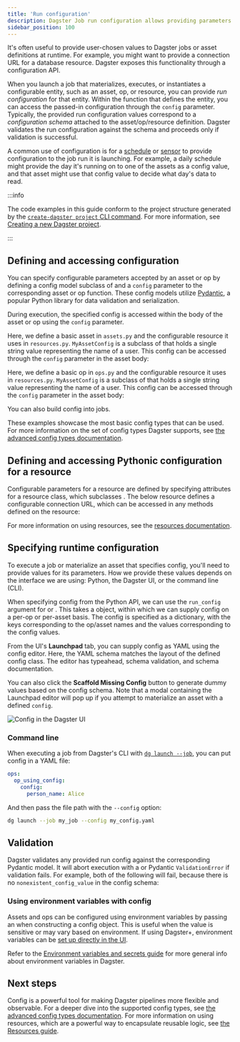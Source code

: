 ```yaml
---
title: 'Run configuration'
description: Dagster Job run configuration allows providing parameters to jobs at the time they're executed.
sidebar_position: 100
---
```


It's often useful to provide user-chosen values to Dagster jobs or asset definitions at runtime. For example, you might want to provide a connection URL for a database resource. Dagster exposes this functionality through a configuration API.

When you launch a job that materializes, executes, or instantiates a configurable entity, such as an asset, op, or resource, you can provide _run configuration_ for that entity. Within the function that defines the entity, you can access the passed-in configuration through the `config` parameter. Typically, the provided run configuration values correspond to a _configuration schema_ attached to the asset/op/resource definition. Dagster validates the run configuration against the schema and proceeds only if validation is successful.

A common use of configuration is for a [schedule](/guides/automate/schedules/) or [sensor](/guides/automate/sensors/) to provide configuration to the job run it is launching. For example, a daily schedule might provide the day it's running on to one of the assets as a config value, and that asset might use that config value to decide what day's data to read.

:::info

The code examples in this guide conform to the project structure generated by the [`create-dagster project` CLI command](/api/dg/create-dagster#create-dagster-project). For more information, see [Creating a new Dagster project](/guides/build/projects/creating-a-new-dagster-project).

:::

## Defining and accessing configuration

You can specify configurable parameters accepted by an asset or op by defining a config model subclass of <PyObject section="config" module="dagster" object="Config"/> and a `config` parameter to the corresponding asset or op function. These config models utilize [Pydantic](https://docs.pydantic.dev/), a popular Python library for data validation and serialization.

During execution, the specified config is accessed within the body of the asset or op using the `config` parameter.

<Tabs persistentKey="assetsorops">
<TabItem value="Using assets">

Here, we define a basic asset in `assets.py` and the configurable resource it uses in `resources.py`. `MyAssetConfig` is a subclass of <PyObject section="config" module="dagster" object="Config"/> that holds a single string value representing the name of a user. This config can be accessed through the `config` parameter in the asset body:

<CodeExample
  path="docs_snippets/docs_snippets/guides/operate/run_config/asset_example/assets.py"
  title="src/<project_name>/defs/assets.py"
/>

<CodeExample
  path="docs_snippets/docs_snippets/guides/operate/run_config/asset_example/resources.py"
  title="src/<project_name>/defs/resources.py"
/>

</TabItem>
<TabItem value="Using ops and jobs">

Here, we define a basic op in `ops.py` and the configurable resource it uses in `resources.py`. `MyAssetConfig` is a subclass of <PyObject section="config" module="dagster" object="Config"/> that holds a single string value representing the name of a user. This config can be accessed through the `config` parameter in the asset body:

<CodeExample
  path="docs_snippets/docs_snippets/guides/operate/run_config/op_example/ops.py"
  title="src/<project_name>/defs/ops.py"
/>

<CodeExample
  path="docs_snippets/docs_snippets/guides/operate/run_config/op_example/resources.py"
  title="src/<project_name>/defs/resources.py"
/>

You can also build config into jobs.

</TabItem>
</Tabs>

These examples showcase the most basic config types that can be used. For more information on the set of config types Dagster supports, see [the advanced config types documentation](/guides/operate/configuration/advanced-config-types).

## Defining and accessing Pythonic configuration for a resource

Configurable parameters for a resource are defined by specifying attributes for a resource class, which subclasses <PyObject section="resources" module="dagster" object="ConfigurableResource"/>. The below resource defines a configurable connection URL, which can be accessed in any methods defined on the resource:

<CodeExample
  path="docs_snippets/docs_snippets/guides/dagster/pythonic_config/pythonic_config.py"
  startAfter="start_basic_resource_config"
  endBefore="end_basic_resource_config"
  dedent="4"
/>

For more information on using resources, see the [resources documentation](/guides/build/external-resources).

## Specifying runtime configuration

To execute a job or materialize an asset that specifies config, you'll need to provide values for its parameters. How we provide these values depends on the interface we are using: Python, the Dagster UI, or the command line (CLI).

<Tabs persistentKey="configtype">
<TabItem value="Python">

When specifying config from the Python API, we can use the `run_config` argument for <PyObject section="jobs" module="dagster" object="JobDefinition.execute_in_process" /> or <PyObject section="execution" module="dagster" object="materialize"/>. This takes a <PyObject section="config" module="dagster" object="RunConfig"/> object, within which we can supply config on a per-op or per-asset basis. The config is specified as a dictionary, with the keys corresponding to the op/asset names and the values corresponding to the config values.

<CodeExample
  path="docs_snippets/docs_snippets/guides/dagster/pythonic_config/pythonic_config.py"
  title="src/<project_name>/defs/my_job.py"
  startAfter="start_execute_with_config"
  endBefore="end_execute_with_config"
  dedent="4"
/>

</TabItem>
<TabItem value="Dagster UI">

From the UI's **Launchpad** tab, you can supply config as YAML using the config editor. Here, the YAML schema matches the layout of the defined config class. The editor has typeahead, schema validation, and schema documentation.

You can also click the **Scaffold Missing Config** button to generate dummy values based on the config schema. Note that a modal containing the Launchpad editor will pop up if you attempt to materialize an asset with a defined `config`.

![Config in the Dagster UI](/images/guides/operate/config-ui.png)

</TabItem>
<TabItem value="Command line">

### Command line

When executing a job from Dagster's CLI with [`dg launch --job`](/api/dg/dg-cli#cmdoption-dg-launch-job), you can put config in a YAML file:

```YAML file=/concepts/configuration/good.yaml
ops:
  op_using_config:
    config:
      person_name: Alice
```

And then pass the file path with the `--config` option:

```bash
dg launch --job my_job --config my_config.yaml
```

</TabItem>
</Tabs>

## Validation

Dagster validates any provided run config against the corresponding Pydantic model. It will abort execution with a <PyObject section="errors" module="dagster" object="DagsterInvalidConfigError"/> or Pydantic `ValidationError` if validation fails. For example, both of the following will fail, because there is no `nonexistent_config_value` in the config schema:

<CodeExample
  path="docs_snippets/docs_snippets/guides/dagster/pythonic_config/pythonic_config.py"
  title="src/<project_name>/defs/my_job.py"
  startAfter="start_execute_with_bad_config"
  endBefore="end_execute_with_bad_config"
  dedent="4"
/>

### Using environment variables with config

Assets and ops can be configured using environment variables by passing an <PyObject section="resources" module="dagster" object="EnvVar" /> when constructing a config object. This is useful when the value is sensitive or may vary based on environment. If using Dagster+, environment variables can be [set up directly in the UI](/guides/operate/configuration/using-environment-variables-and-secrets).

<CodeExample
  path="docs_snippets/docs_snippets/guides/dagster/pythonic_config/pythonic_config.py"
  title="src/<project_name>/defs/my_job.py"
  startAfter="start_execute_with_config_envvar"
  endBefore="end_execute_with_config_envvar"
  dedent="4"
/>

Refer to the [Environment variables and secrets guide](/guides/operate/configuration/using-environment-variables-and-secrets) for more general info about environment variables in Dagster.

## Next steps

Config is a powerful tool for making Dagster pipelines more flexible and observable. For a deeper dive into the supported config types, see [the advanced config types documentation](/guides/operate/configuration/advanced-config-types). For more information on using resources, which are a powerful way to encapsulate reusable logic, see [the Resources guide](/guides/build/external-resources).
